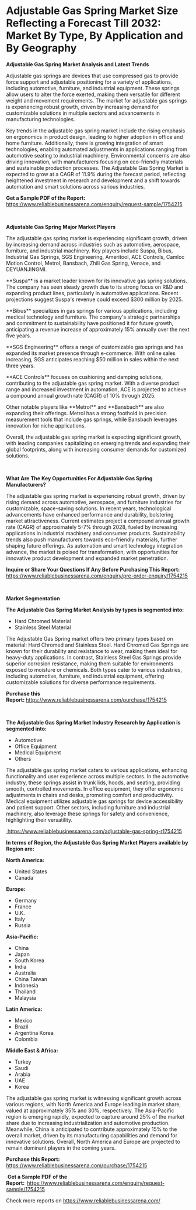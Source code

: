 <p><h1>Adjustable Gas Spring Market Size Reflecting a Forecast Till 2032: Market By Type, By Application and By Geography</h1></p><p><strong>Adjustable Gas Spring Market Analysis and Latest Trends</strong></p>
<p><p>Adjustable gas springs are devices that use compressed gas to provide force support and adjustable positioning for a variety of applications, including automotive, furniture, and industrial equipment. These springs allow users to alter the force exerted, making them versatile for different weight and movement requirements. The market for adjustable gas springs is experiencing robust growth, driven by increasing demand for customizable solutions in multiple sectors and advancements in manufacturing technologies.</p><p>Key trends in the adjustable gas spring market include the rising emphasis on ergonomics in product design, leading to higher adoption in office and home furniture. Additionally, there is growing integration of smart technologies, enabling automated adjustments in applications ranging from automotive seating to industrial machinery. Environmental concerns are also driving innovation, with manufacturers focusing on eco-friendly materials and sustainable production processes. The Adjustable Gas Spring Market is expected to grow at a CAGR of 11.9% during the forecast period, reflecting heightened investment in research and development and a shift towards automation and smart solutions across various industries.</p></p>
<p><strong>Get a Sample PDF of the Report:&nbsp;</strong> <a href="https://www.reliablebusinessarena.com/enquiry/request-sample/1754215?utm_campaign=2396&utm_medium=2&utm_source=Github&utm_content=ia&utm_term=10042025&utm_id=adjustable-gas-spring">https://www.reliablebusinessarena.com/enquiry/request-sample/1754215</a></p>
<p>&nbsp;</p>
<p><strong>Adjustable Gas Spring Major Market Players</strong></p>
<p><p>The adjustable gas spring market is experiencing significant growth, driven by increasing demand across industries such as automotive, aerospace, furniture, and industrial machinery. Key players include Suspa, Bibus, Industrial Gas Springs, SGS Engineering, Ameritool, ACE Controls, Camloc Motion Control, Metrol, Bansbach, Zhili Gas Spring, Venace, and DEYUANJINGMI.</p><p>**Suspa** is a market leader known for its innovative gas spring solutions. The company has seen steady growth due to its strong focus on R&D and expanding product lines, particularly in automotive applications. Recent projections suggest Suspa's revenue could exceed $300 million by 2025.</p><p>**Bibus** specializes in gas springs for various applications, including medical technology and furniture. The company's strategic partnerships and commitment to sustainability have positioned it for future growth, anticipating a revenue increase of approximately 15% annually over the next five years.</p><p>**SGS Engineering** offers a range of customizable gas springs and has expanded its market presence through e-commerce. With online sales increasing, SGS anticipates reaching $50 million in sales within the next three years.</p><p>**ACE Controls** focuses on cushioning and damping solutions, contributing to the adjustable gas spring market. With a diverse product range and increased investment in automation, ACE is projected to achieve a compound annual growth rate (CAGR) of 10% through 2025.</p><p>Other notable players like **Metrol** and **Bansbach** are also expanding their offerings. Metrol has a strong foothold in precision measurement tools that include gas springs, while Bansbach leverages innovation for niche applications.</p><p>Overall, the adjustable gas spring market is expecting significant growth, with leading companies capitalizing on emerging trends and expanding their global footprints, along with increasing consumer demands for customized solutions.</p></p>
<p>&nbsp;</p>
<p><strong>What Are The Key Opportunities For Adjustable Gas Spring Manufacturers?</strong></p>
<p><p>The adjustable gas spring market is experiencing robust growth, driven by rising demand across automotive, aerospace, and furniture industries for customizable, space-saving solutions. In recent years, technological advancements have enhanced performance and durability, bolstering market attractiveness. Current estimates project a compound annual growth rate (CAGR) of approximately 5-7% through 2028, fueled by increasing applications in industrial machinery and consumer products. Sustainability trends also push manufacturers towards eco-friendly materials, further shaping future offerings. As automation and smart technology integration advance, the market is poised for transformation, with opportunities for innovative product development and expanded market penetration.</p></p>
<p><strong>Inquire or Share Your Questions If Any Before Purchasing This Report:</strong> <a href="https://www.reliablebusinessarena.com/enquiry/pre-order-enquiry/1754215?utm_campaign=2396&utm_medium=2&utm_source=Github&utm_content=ia&utm_term=10042025&utm_id=adjustable-gas-spring">https://www.reliablebusinessarena.com/enquiry/pre-order-enquiry/1754215</a></p>
<p>&nbsp;</p>
<p><strong>Market Segmentation</strong></p>
<p><strong>The Adjustable Gas Spring Market Analysis by types is segmented into:</strong></p>
<p><ul><li>Hard Chromed Material</li><li>Stainless Steel Material</li></ul></p>
<p><p>The Adjustable Gas Spring market offers two primary types based on material: Hard Chromed and Stainless Steel. Hard Chromed Gas Springs are known for their durability and resistance to wear, making them ideal for heavy-duty applications. In contrast, Stainless Steel Gas Springs provide superior corrosion resistance, making them suitable for environments exposed to moisture or chemicals. Both types cater to various industries, including automotive, furniture, and industrial equipment, offering customizable solutions for diverse performance requirements.</p></p>
<p><strong>Purchase this Report:&nbsp;</strong><a href="https://www.reliablebusinessarena.com/purchase/1754215?utm_campaign=2396&utm_medium=2&utm_source=Github&utm_content=ia&utm_term=10042025&utm_id=adjustable-gas-spring">https://www.reliablebusinessarena.com/purchase/1754215</a></p>
<p>&nbsp;</p>
<p><strong>The Adjustable Gas Spring Market Industry Research by Application is segmented into:</strong></p>
<p><ul><li>Automotive</li><li>Office Equipment</li><li>Medical Equipment</li><li>Others</li></ul></p>
<p><p>The adjustable gas spring market caters to various applications, enhancing functionality and user experience across multiple sectors. In the automotive industry, these springs assist in trunk lids, hoods, and seating, providing smooth, controlled movements. In office equipment, they offer ergonomic adjustments in chairs and desks, promoting comfort and productivity. Medical equipment utilizes adjustable gas springs for device accessibility and patient support. Other sectors, including furniture and industrial machinery, also leverage these springs for safety and convenience, highlighting their versatility.</p></p>
<p><a href="https://www.reliablebusinessarena.com/adjustable-gas-spring-r1754215?utm_campaign=2396&utm_medium=2&utm_source=Github&utm_content=ia&utm_term=10042025&utm_id=adjustable-gas-spring">&nbsp;https://www.reliablebusinessarena.com/adjustable-gas-spring-r1754215</a></p>
<p><strong>In terms of Region, the Adjustable Gas Spring Market Players available by Region are:</strong></p>
<p>
    <p> <strong> North America: </strong>
        <ul>
            <li>United States</li>
            <li>Canada</li>
        </ul>
        </p> 
    <p> <strong> Europe: </strong>
        <ul>
            <li>Germany</li>
            <li>France</li>
            <li>U.K.</li>
            <li>Italy</li>
            <li>Russia</li>
        </ul>
        </p> 
    <p> <strong> Asia-Pacific: </strong>
        <ul>
            <li>China</li>
            <li>Japan</li>
            <li>South Korea</li>
            <li>India</li>
            <li>Australia</li>
            <li>China Taiwan</li>
            <li>Indonesia</li>
            <li>Thailand</li>
            <li>Malaysia</li>
        </ul>
        </p> 
    <p> <strong> Latin America: </strong>
        <ul>
            <li>Mexico</li>
            <li>Brazil</li>
            <li>Argentina Korea</li>
            <li>Colombia</li>
        </ul>
        </p> 
    <p> <strong> Middle East & Africa: </strong>
        <ul>
            <li>Turkey</li>
            <li>Saudi</li>
            <li>Arabia</li>
            <li>UAE</li>
            <li>Korea</li>
        </ul>
    </p>
    </p>
<p><p>The adjustable gas spring market is witnessing significant growth across various regions, with North America and Europe leading in market share, valued at approximately 35% and 30%, respectively. The Asia-Pacific region is emerging rapidly, expected to capture around 25% of the market share due to increasing industrialization and automotive production. Meanwhile, China is anticipated to contribute approximately 15% to the overall market, driven by its manufacturing capabilities and demand for innovative solutions. Overall, North America and Europe are projected to remain dominant players in the coming years.</p></p>
<p><strong>Purchase this Report: </strong><a href="https://www.reliablebusinessarena.com/purchase/1754215?utm_campaign=2396&utm_medium=2&utm_source=Github&utm_content=ia&utm_term=10042025&utm_id=adjustable-gas-spring">https://www.reliablebusinessarena.com/purchase/1754215</a></p>
<p>&nbsp;<strong>Get a Sample PDF of the Report:&nbsp;&nbsp;</strong><a href="https://www.reliablebusinessarena.com/enquiry/request-sample/1754215?utm_campaign=2396&utm_medium=2&utm_source=Github&utm_content=ia&utm_term=10042025&utm_id=adjustable-gas-spring">https://www.reliablebusinessarena.com/enquiry/request-sample/1754215</a></p>
<p><strong></strong></p>
<p>Check more reports on <a href="https://www.reliablebusinessarena.com/?utm_campaign=2396&utm_medium=2&utm_source=Github&utm_content=ia&utm_term=10042025&utm_id=adjustable-gas-spring">https://www.reliablebusinessarena.com/</a></p>
